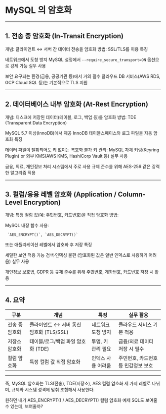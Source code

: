 # MySQL 의 암호화
---

## 1. 전송 중 암호화 (In-Transit Encryption)

 개념: 클라이언트 ↔ 서버 간 데이터 전송을 암호화
 방법: SSL/TLS를 이용
 특징

   네트워크에서 도청 방지
   MySQL 설정에서 `--require_secure_transport=ON` 옵션으로 강제 가능
 실무 사용

   보안 요구되는 환경(금융, 공공기관 등)에서 거의 필수
   클라우드 DB 서비스(AWS RDS, GCP Cloud SQL 등)는 기본적으로 TLS 지원

---

## 2. 데이터베이스 내부 암호화 (At-Rest Encryption)

 개념: 디스크에 저장된 데이터(테이블, 로그, 백업 등)를 암호화
 방법: TDE (Transparent Data Encryption)

   MySQL 5.7 이상(InnoDB)에서 제공
   InnoDB 테이블스페이스와 로그 파일을 자동 암호화
 특징

   데이터 파일이 탈취되어도 키 없이는 복호화 불가
   키 관리: MySQL 자체 키링(Keyring Plugin) or 외부 KMS(AWS KMS, HashiCorp Vault 등)
 실무 사용

   금융, 의료, 개인정보 처리 시스템에서 주로 사용
   규제 준수를 위해 AES-256 같은 강력한 알고리즘 적용

---

## 3. 컬럼/응용 레벨 암호화 (Application / Column-Level Encryption)

 개념: 특정 컬럼 값(예: 주민번호, 카드번호)을 직접 암호화
 방법:

   MySQL 내장 함수 사용:

     `AES_ENCRYPT()`, `AES_DECRYPT()`
   또는 애플리케이션 레벨에서 암호화 후 저장
 특징

   세밀한 보안 적용 가능
   검색·인덱싱 불편 (암호화된 값은 일반 인덱스로 사용하기 어려움)
 실무 사용

   개인정보 보호법, GDPR 등 규제 준수를 위해 주민번호, 계좌번호, 카드번호 저장 시 활용

---

## 4. 요약

| 구분       | 개념                          | 특징          | 실무 활용                |
| -------- | --------------------------- | ----------- | -------------------- |
| 전송 중 암호화 | 클라이언트 ↔ 서버 통신 암호화 (TLS/SSL) | 네트워크 도청 방지  | 클라우드 서비스 기본 적용       |
| 저장소 암호화  | 테이블/로그/백업 파일 암호화 (TDE)      | 투명, 키 관리 필요 | 금융/의료 데이터 저장 시 필수    |
| 컬럼 암호화   | 특정 컬럼 값 직접 암호화              | 인덱스 사용 어려움  | 주민번호, 카드번호 등 민감정보 보호 |

---

즉, MySQL 암호화는 TLS(전송), TDE(저장소), AES 컬럼 암호화 세 가지 레벨로 나뉘며, 규제와 시스템 성격에 맞춰 조합해서 사용한다.

원하면 내가 AES\_ENCRYPT() / AES\_DECRYPT() 컬럼 암호화 예제 SQL도 보여줄 수 있는데, 보여줄까?
